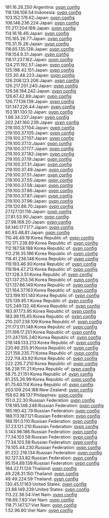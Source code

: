 181.16.28.250:Argentina: [ovpn config](vpn/181_16_28_250.ovpn)  
118.136.108.54:Indonesia: [ovpn config](vpn/118_136_108_54.ovpn)  
103.152.178.62:Japan: [ovpn config](vpn/103_152_178_62.ovpn)  
106.146.236.224:Japan: [ovpn config](vpn/106_146_236_224.ovpn)  
111.217.204.169:Japan: [ovpn config](vpn/111_217_204_169.ovpn)  
114.16.18.46:Japan: [ovpn config](vpn/114_16_18_46.ovpn)  
115.165.26.77:Japan: [ovpn config](vpn/115_165_26_77.ovpn)  
115.31.15.26:Japan: [ovpn config](vpn/115_31_15_26.ovpn)  
116.65.135.138:Japan: [ovpn config](vpn/116_65_135_138.ovpn)  
118.154.9.31:Japan: [ovpn config](vpn/118_154_9_31.ovpn)  
118.17.237.182:Japan: [ovpn config](vpn/118_17_237_182.ovpn)  
124.211.192.57:Japan: [ovpn config](vpn/124_211_192_57.ovpn)  
125.198.42.151:Japan: [ovpn config](vpn/125_198_42_151.ovpn)  
125.30.48.223:Japan: [ovpn config](vpn/125_30_48_223.ovpn)  
126.208.123.206:Japan: [ovpn config](vpn/126_208_123_206.ovpn)  
126.217.201.240:Japan: [ovpn config](vpn/126_217_201_240.ovpn)  
126.58.194.242:Japan: [ovpn config](vpn/126_58_194_242.ovpn)  
126.67.42.89:Japan: [ovpn config](vpn/126_67_42_89.ovpn)  
126.77.139.139:Japan: [ovpn config](vpn/126_77_139_139.ovpn)  
131.147.226.44:Japan: [ovpn config](vpn/131_147_226_44.ovpn)  
153.181.130.12:Japan: [ovpn config](vpn/153_181_130_12.ovpn)  
1.66.34.237:Japan: [ovpn config](vpn/1_66_34_237.ovpn)  
202.241.160.239:Japan: [ovpn config](vpn/202_241_160_239.ovpn)  
219.100.37.104:Japan: [ovpn config](vpn/219_100_37_104.ovpn)  
219.100.37.105:Japan: [ovpn config](vpn/219_100_37_105.ovpn)  
219.100.37.107:Japan: [ovpn config](vpn/219_100_37_107.ovpn)  
219.100.37.13:Japan: [ovpn config](vpn/219_100_37_13.ovpn)  
219.100.37.177:Japan: [ovpn config](vpn/219_100_37_177.ovpn)  
219.100.37.182:Japan: [ovpn config](vpn/219_100_37_182.ovpn)  
219.100.37.19:Japan: [ovpn config](vpn/219_100_37_19.ovpn)  
219.100.37.31:Japan: [ovpn config](vpn/219_100_37_31.ovpn)  
219.100.37.49:Japan: [ovpn config](vpn/219_100_37_49.ovpn)  
219.100.37.51:Japan: [ovpn config](vpn/219_100_37_51.ovpn)  
219.100.37.55:Japan: [ovpn config](vpn/219_100_37_55.ovpn)  
219.100.37.58:Japan: [ovpn config](vpn/219_100_37_58.ovpn)  
219.100.37.86:Japan: [ovpn config](vpn/219_100_37_86.ovpn)  
219.100.37.87:Japan: [ovpn config](vpn/219_100_37_87.ovpn)  
219.100.37.96:Japan: [ovpn config](vpn/219_100_37_96.ovpn)  
219.120.88.70:Japan: [ovpn config](vpn/219_120_88_70.ovpn)  
27.127.131.116:Japan: [ovpn config](vpn/27_127_131_116.ovpn)  
27.81.53.90:Japan: [ovpn config](vpn/27_81_53_90.ovpn)  
27.98.168.20:Japan: [ovpn config](vpn/27_98_168_20.ovpn)  
59.140.177.177:Japan: [ovpn config](vpn/59_140_177_177.ovpn)  
60.93.48.81:Japan: [ovpn config](vpn/60_93_48_81.ovpn)  
110.46.49.19:Korea Republic of: [ovpn config](vpn/110_46_49_19.ovpn)  
112.171.239.89:Korea Republic of: [ovpn config](vpn/112_171_239_89.ovpn)  
112.187.58.188:Korea Republic of: [ovpn config](vpn/112_187_58_188.ovpn)  
112.216.35.186:Korea Republic of: [ovpn config](vpn/112_216_35_186.ovpn)  
118.41.236.148:Korea Republic of: [ovpn config](vpn/118_41_236_148.ovpn)  
119.193.46.90:Korea Republic of: [ovpn config](vpn/119_193_46_90.ovpn)  
119.194.47.213:Korea Republic of: [ovpn config](vpn/119_194_47_213.ovpn)  
121.128.3.51:Korea Republic of: [ovpn config](vpn/121_128_3_51.ovpn)  
121.137.253.56:Korea Republic of: [ovpn config](vpn/121_137_253_56.ovpn)  
121.137.66.149:Korea Republic of: [ovpn config](vpn/121_137_66_149.ovpn)  
121.164.37.163:Korea Republic of: [ovpn config](vpn/121_164_37_163.ovpn)  
123.199.101.140:Korea Republic of: [ovpn config](vpn/123_199_101_140.ovpn)  
125.139.95.1:Korea Republic of: [ovpn config](vpn/125_139_95_1.ovpn)  
125.249.132.48:Korea Republic of: [ovpn config](vpn/125_249_132_48.ovpn)  
183.97.173.95:Korea Republic of: [ovpn config](vpn/183_97_173_95.ovpn)  
183.99.115.65:Korea Republic of: [ovpn config](vpn/183_99_115_65.ovpn)  
210.207.238.109:Korea Republic of: [ovpn config](vpn/210_207_238_109.ovpn)  
211.173.111.148:Korea Republic of: [ovpn config](vpn/211_173_111_148.ovpn)  
211.199.17.251:Korea Republic of: [ovpn config](vpn/211_199_17_251.ovpn)  
211.247.105.240:Korea Republic of: [ovpn config](vpn/211_247_105_240.ovpn)  
218.148.133.213:Korea Republic of: [ovpn config](vpn/218_148_133_213.ovpn)  
220.89.255.91:Korea Republic of: [ovpn config](vpn/220_89_255_91.ovpn)  
221.158.235.71:Korea Republic of: [ovpn config](vpn/221_158_235_71.ovpn)  
222.114.43.92:Korea Republic of: [ovpn config](vpn/222_114_43_92.ovpn)  
222.235.7.210:Korea Republic of: [ovpn config](vpn/222_235_7_210.ovpn)  
58.239.111.21:Korea Republic of: [ovpn config](vpn/58_239_111_21.ovpn)  
58.75.21.151:Korea Republic of: [ovpn config](vpn/58_75_21_151.ovpn)  
61.255.26.99:Korea Republic of: [ovpn config](vpn/61_255_26_99.ovpn)  
61.75.60.114:Korea Republic of: [ovpn config](vpn/61_75_60_114.ovpn)  
203.109.204.188:New Zealand: [ovpn config](vpn/203_109_204_188.ovpn)  
158.62.98.137:Philippines: [ovpn config](vpn/158_62_98_137.ovpn)  
151.0.22.30:Russian Federation: [ovpn config](vpn/151_0_22_30.ovpn)  
178.185.148.248:Russian Federation: [ovpn config](vpn/178_185_148_248.ovpn)  
185.190.42.79:Russian Federation: [ovpn config](vpn/185_190_42_79.ovpn)  
188.113.187.121:Russian Federation: [ovpn config](vpn/188_113_187_121.ovpn)  
188.191.0.110:Russian Federation: [ovpn config](vpn/188_191_0_110.ovpn)  
37.23.121.210:Russian Federation: [ovpn config](vpn/37_23_121_210.ovpn)  
5.143.96.186:Russian Federation: [ovpn config](vpn/5_143_96_186.ovpn)  
77.34.103.58:Russian Federation: [ovpn config](vpn/77_34_103_58.ovpn)  
77.34.103.58:Russian Federation: [ovpn config](vpn/77_34_103_58.ovpn)  
79.105.44.230:Russian Federation: [ovpn config](vpn/79_105_44_230.ovpn)  
91.222.218.134:Russian Federation: [ovpn config](vpn/91_222_218_134.ovpn)  
92.127.33.82:Russian Federation: [ovpn config](vpn/92_127_33_82.ovpn)  
95.154.89.139:Russian Federation: [ovpn config](vpn/95_154_89_139.ovpn)  
184.22.11.124:Thailand: [ovpn config](vpn/184_22_11_124.ovpn)  
49.228.31.150:Thailand: [ovpn config](vpn/49_228_31_150.ovpn)  
49.49.224.59:Thailand: [ovpn config](vpn/49_49_224_59.ovpn)  
130.45.17.163:United States: [ovpn config](vpn/130_45_17_163.ovpn)  
23.88.149.239:United States: [ovpn config](vpn/23_88_149_239.ovpn)  
113.22.36.54:Viet Nam: [ovpn config](vpn/113_22_36_54.ovpn)  
118.69.7.83:Viet Nam: [ovpn config](vpn/118_69_7_83.ovpn)  
118.71.147.57:Viet Nam: [ovpn config](vpn/118_71_147_57.ovpn)  
1.52.96.80:Viet Nam: [ovpn config](vpn/1_52_96_80.ovpn)  
